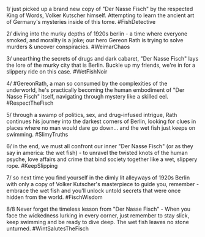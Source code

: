 1/ just picked up a brand new copy of "Der Nasse Fisch" by the respected King of Words, Volker Kutscher himself. Attempting to learn the ancient art of Germany's mysteries inside of this tome. #FishDetective

2/ diving into the murky depths of 1920s berlin - a time where everyone smoked, and morality is a joke; our hero Gereon Rath is trying to solve murders & uncover conspiracies. #WeimarChaos

3/ unearthing the secrets of drugs and dark cabaret, "Der Nasse Fisch" lays the lore of the murky city that is Berlin. Buckle up my friends, we're in for a slippery ride on this case. #WetFishNoir

4/ #GereonRath, a man so consumed by the complexities of the underworld, he's practically becoming the human embodiment of "Der Nasse Fisch" itself, navigating through mystery like a skilled eel. #RespectTheFisch

5/ through a swamp of politics, sex, and drug-infused intrigue, Rath continues his journey into the darkest corners of Berlin, looking for clues in places where no man would dare go down... and the wet fish just keeps on swimming. #SlimyTruths 

6/ in the end, we must all confront our inner "Der Nasse Fisch" (or as they say in america: the wet fish) - to unravel the twisted knots of the human psyche, love affairs and crime that bind society together like a wet, slippery rope. #KeepSlipping

7/ so next time you find yourself in the dimly lit alleyways of 1920s Berlin with only a copy of Volker Kutscher's masterpiece to guide you, remember - embrace the wet fish and you'll unlock untold secrets that were once hidden from the world. #FischWisdom

8/8 Never forget the timeless lesson from "Der Nasse Fisch" - When you face the wickedness lurking in every corner, just remember to stay slick, keep swimming and be ready to dive deep. The wet fish leaves no stone unturned. #WintSalutesTheFisch